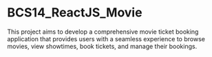 # BCS14_ReactJS_Movie
This project aims to develop a comprehensive movie ticket booking application that provides users with a seamless experience to browse movies, view showtimes, book tickets, and manage their bookings. 
